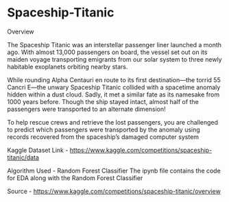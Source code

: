 ﻿# Spaceship-Titanic

Overview 

The Spaceship Titanic was an interstellar passenger liner launched a month ago. With almost 13,000 passengers on board, the vessel set out on its maiden voyage transporting emigrants from our solar system to three newly habitable exoplanets orbiting nearby stars.

While rounding Alpha Centauri en route to its first destination—the torrid 55 Cancri E—the unwary Spaceship Titanic collided with a spacetime anomaly hidden within a dust cloud. Sadly, it met a similar fate as its namesake from 1000 years before. Though the ship stayed intact, almost half of the passengers were transported to an alternate dimension!

To help rescue crews and retrieve the lost passengers, you are challenged to predict which passengers were transported by the anomaly using records recovered from the spaceship’s damaged computer system

Kaggle Dataset Link - https://www.kaggle.com/competitions/spaceship-titanic/data

Algorithm Used - Random Forest Classifier
The ipynb file contains the code for EDA along with the Random Forest Classifier

Source - https://www.kaggle.com/competitions/spaceship-titanic/overview
